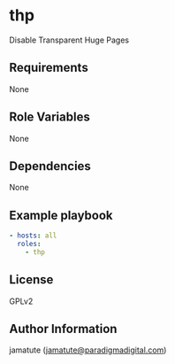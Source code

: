 # thp

Disable Transparent Huge Pages

## Requirements

None

## Role Variables

None

## Dependencies

None

## Example playbook

```yaml
- hosts: all
  roles:
    - thp
```

## License

GPLv2

## Author Information
jamatute (jamatute@paradigmadigital.com)

